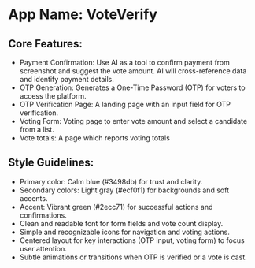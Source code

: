 # **App Name**: VoteVerify

## Core Features:

- Payment Confirmation: Use AI as a tool to confirm payment from screenshot and suggest the vote amount. AI will cross-reference data and identify payment details.
- OTP Generation: Generates a One-Time Password (OTP) for voters to access the platform.
- OTP Verification Page: A landing page with an input field for OTP verification.
- Voting Form: Voting page to enter vote amount and select a candidate from a list.
- Vote totals: A page which reports voting totals

## Style Guidelines:

- Primary color: Calm blue (#3498db) for trust and clarity.
- Secondary colors: Light gray (#ecf0f1) for backgrounds and soft accents.
- Accent: Vibrant green (#2ecc71) for successful actions and confirmations.
- Clean and readable font for form fields and vote count display.
- Simple and recognizable icons for navigation and voting actions.
- Centered layout for key interactions (OTP input, voting form) to focus user attention.
- Subtle animations or transitions when OTP is verified or a vote is cast.